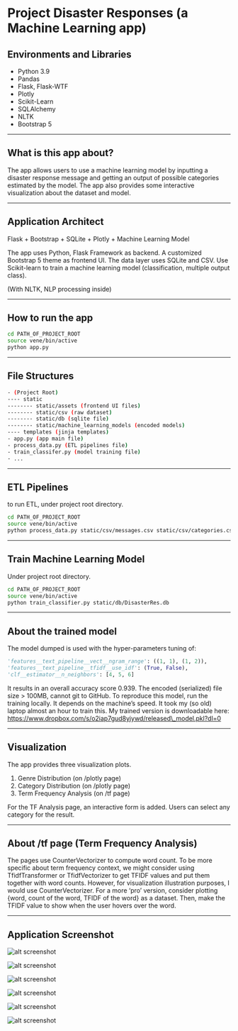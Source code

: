 # Project Disaster Responses (a Machine Learning app)

## Environments and Libraries
- Python 3.9
- Pandas
- Flask, Flask-WTF
- Plotly
- Scikit-Learn
- SQLAlchemy
- NLTK
- Bootstrap 5

---

## What is this app about?
The app allows users to use a machine learning model by inputting a disaster response message and getting an output of possible categories estimated by the model. 
The app also provides some interactive visualization about the dataset and model. 


---


## Application Architect
Flask + Bootstrap + SQLite + Plotly + Machine Learning Model

The app uses Python, Flask Framework as backend. 
A customized Bootstrap 5 theme as frontend UI. 
The data layer uses SQLite and CSV. 
Use Scikit-learn to train a machine learning model (classification, multiple output class). 

(With NLTK, NLP processing inside)

---


## How to run the app

```bash
cd PATH_OF_PROJECT_ROOT
source vene/bin/active
python app.py
```

---


## File Structures

```bash
- (Project Root)
---- static
-------- static/assets (frontend UI files)
-------- static/csv (raw dataset)
-------- static/db (sqlite file)
-------- static/machine_learning_models (encoded models)
---- templates (jinja templates)
- app.py (app main file)
- process_data.py (ETL pipelines file)
- train_classifer.py (model training file)
- ...
```

---


## ETL Pipelines

to run ETL, under project root directory.
```bash
cd PATH_OF_PROJECT_ROOT
source vene/bin/active
python process_data.py static/csv/messages.csv static/csv/categories.csv static/db/DisasterRes.db
```

---


## Train Machine Learning Model
Under project root directory.
```bash
cd PATH_OF_PROJECT_ROOT
source vene/bin/active
python train_classifier.py static/db/DisasterRes.db
```

---


## About the trained model

The model dumped is used with the hyper-parameters tuning of:
```python
'features__text_pipeline__vect__ngram_range': ((1, 1), (1, 2)),
'features__text_pipeline__tfidf__use_idf': (True, False),
'clf__estimator__n_neighbors': [4, 5, 6]
```

It results in an overall accuracy score 0.939.
The encoded (serialized) file size \> 100MB, cannot git to GitHub. 
To reproduce this model, run the training locally. 
It depends on the machine’s speed. It took my (so old) laptop almost an hour to train this. 
My trained version is downloadable here: https://www.dropbox.com/s/o2iap7gud8yjywd/released\_model.pkl?dl=0

---

## Visualization
The app provides three visualization plots. 
1. Genre Distribution (on /plotly page)
2. Category Distribution (on /plotly page)
3. Term Frequency Analysis (on /tf page)

For the TF Analysis page, an interactive form is added. Users can select any category for the result. 

---

## About /tf page (Term Frequency Analysis)


The pages use CounterVectorizer to compute word count. 
To be more specific about term frequency context, we might consider using TfidfTransformer or TfidfVectorizer to get TFIDF values and put them together with word counts. 
However, for visualization illustration purposes, I would use CounterVectorizer. 
For a more ‘pro’ version, consider plotting {word, count of the word, TFIDF of the word} as a dataset. Then, make the TFIDF value to show when the user hovers over the word. 

---

## Application Screenshot
![alt screenshot](static/screenshots/screenshot_index.png)

![alt screenshot](static/screenshots/screenshot_model.png)

![alt screenshot](static/screenshots/screenshot_tf.png)

![alt screenshot](static/screenshots/screenshot_tf_dropdown.png)

![alt screenshot](static/screenshots/screenshot_plotly.png)

![alt screenshot](static/screenshots/screenshot_about.png)